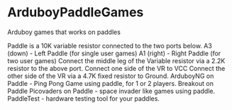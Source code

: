 # ArduboyPaddleGames
Arduboy games that works on paddles

Paddle is a 10K variable resistor connected to the two ports below.
A3 (down) - Left Paddle (for single user games)
A1 (right) - Right Paddle (for two user games)
Connect the middle leg of the Variable resistor via a 2.2K resistor to the above port.
Connect one side of the VR to VCC
Connect the other side of the VR via a 4.7K fixed resistor to Ground.
ArduboyNG on Paddle - Ping Pong Game using paddle, for 1 or 2 players.
Breakout on Paddle 
Picovaders on Paddle - space invader like games using paddle.
PaddleTest - hardware testing tool for your paddles.

